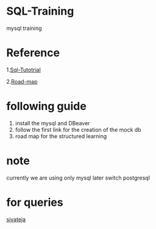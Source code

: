 # SQL-Training

mysql training

# Reference

1.[Sql-Tutotrial](https://www.sqltutorial.org)

2.[Road-map](https://roadmap.sh)

# following guide

1. install the mysql and DBeaver
2. follow the first link for the creation of the mock db
3. road map for the structured learning

# note

currently we are using only mysql later switch postgresql

# for queries

[sivateja](sivateja1034@gmail.com)
